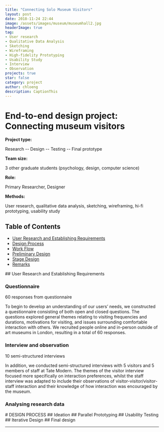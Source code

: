 ```yaml
---
title: "Connecting Solo Museum Visitors"
layout: post
date: 2018-11-24 22:44
image: /assets/images/museum/museumhall2.jpg
headerImage: true
tag:
- User research
- Qualitative Data Analysis
- Sketching
- Wireframing
- High-fidelity Prototyping
- Usability Study
- Interview
- Observation
projects: true
star: false
category: project
author: chloeng
description: CaptionThis
---
```


# End-to-end design project: Connecting museum visitors
<b>Project type: </b>

Research -- Design -- Testing -- Final prototype

<b>Team size: </b>

3 other graduate students (psychology, design, computer science)

<b>Role: </b>

Primary Researcher, Designer

<b>Methods: </b>

User research, qualitative data analysis, sketching, wireframing, hi-fi prototyping, usability study


## Table of Contents
- [User Research and Establishing Requirements](#user-research)
- [Design Process](#design)
- [Work Flow](#work-flow)
- [Preliminary Design](#pre-design)
- [Stage Design](#stage-design)
- [Remarks](#remarks)

<div class="breaker"></div> <a id="user-research"></a>
## User Research and Establishing Requirements

### Questionnaire
60 responses from questionnaire

To begin to develop an understanding of our users’ needs, we constructed a questionnaire consisting of both open and closed questions. The questions explored general themes relating to visiting frequencies and durations, motivations for visiting, and issues surrounding comfortable interaction with others. We recruited people online and in-person outside of art museums in London, resulting in a total of 60 responses.


### Interview and observation
10 semi-structured interviews

In addition, we conducted semi-structured interviews with 5 visitors and 5 members of staff at Tate Modern. The themes of the visitor interview focused more specifically on interaction preferences, whilst the staff interview was adapted to include their observations of visitor-visitor/visitor-staff interaction and their knowledge of how interaction was encouraged by the museum.

### Analysing research data
<div class="breaker"></div> <a id="design"></a>
# DESIGN PROCESS
## Ideation
## Parallel Prototyping
## Usability Testing
## Iterative Design
## Final design

---
